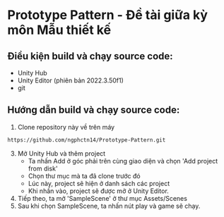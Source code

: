 # Prototype Pattern - Đề tài giữa kỳ môn Mẫu thiết kế

## Điều kiện build và chạy source code:

- Unity Hub
- Unity Editor (phiên bản 2022.3.50f1)
- git

## Hướng dẫn build và chạy source code:

1. Clone repository này về trên máy
```sh
https://github.com/ngphctn14/Prototype-Pattern.git
```
3. Mở Unity Hub và thêm project
   - Ta nhấn Add ở góc phải trên cùng giao diện và chọn 'Add project from disk'
   - Chọn thư mục mà ta đã clone trước đó
   - Lúc này, project sẽ hiện ở danh sách các project
   - Khi nhấn vào, project sẽ được mở ở Unity Editor.
4. Tiếp theo, ta mở 'SampleScene' ở thư mục Assets/Scenes
5. Sau khi chọn SampleScene, ta nhấn nút play và game sẽ chạy.
